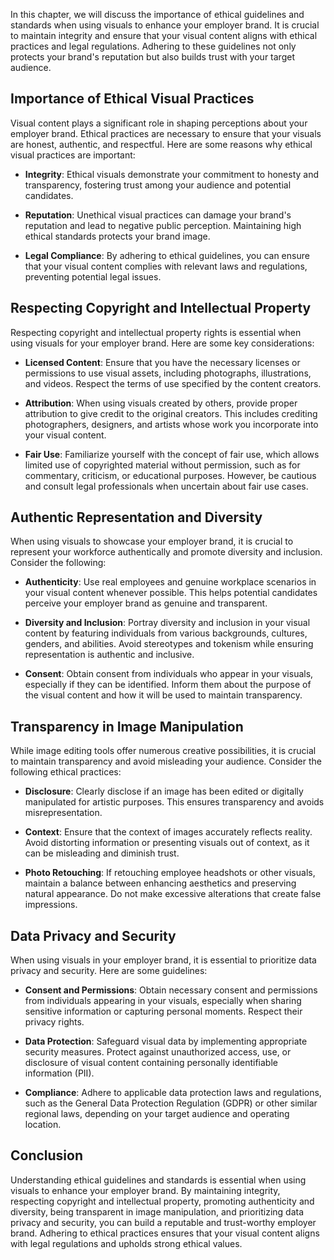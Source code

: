 
In this chapter, we will discuss the importance of ethical guidelines and standards when using visuals to enhance your employer brand. It is crucial to maintain integrity and ensure that your visual content aligns with ethical practices and legal regulations. Adhering to these guidelines not only protects your brand's reputation but also builds trust with your target audience.

Importance of Ethical Visual Practices
--------------------------------------

Visual content plays a significant role in shaping perceptions about your employer brand. Ethical practices are necessary to ensure that your visuals are honest, authentic, and respectful. Here are some reasons why ethical visual practices are important:

* **Integrity**: Ethical visuals demonstrate your commitment to honesty and transparency, fostering trust among your audience and potential candidates.

* **Reputation**: Unethical visual practices can damage your brand's reputation and lead to negative public perception. Maintaining high ethical standards protects your brand image.

* **Legal Compliance**: By adhering to ethical guidelines, you can ensure that your visual content complies with relevant laws and regulations, preventing potential legal issues.

Respecting Copyright and Intellectual Property
----------------------------------------------

Respecting copyright and intellectual property rights is essential when using visuals for your employer brand. Here are some key considerations:

* **Licensed Content**: Ensure that you have the necessary licenses or permissions to use visual assets, including photographs, illustrations, and videos. Respect the terms of use specified by the content creators.

* **Attribution**: When using visuals created by others, provide proper attribution to give credit to the original creators. This includes crediting photographers, designers, and artists whose work you incorporate into your visual content.

* **Fair Use**: Familiarize yourself with the concept of fair use, which allows limited use of copyrighted material without permission, such as for commentary, criticism, or educational purposes. However, be cautious and consult legal professionals when uncertain about fair use cases.

Authentic Representation and Diversity
--------------------------------------

When using visuals to showcase your employer brand, it is crucial to represent your workforce authentically and promote diversity and inclusion. Consider the following:

* **Authenticity**: Use real employees and genuine workplace scenarios in your visual content whenever possible. This helps potential candidates perceive your employer brand as genuine and transparent.

* **Diversity and Inclusion**: Portray diversity and inclusion in your visual content by featuring individuals from various backgrounds, cultures, genders, and abilities. Avoid stereotypes and tokenism while ensuring representation is authentic and inclusive.

* **Consent**: Obtain consent from individuals who appear in your visuals, especially if they can be identified. Inform them about the purpose of the visual content and how it will be used to maintain transparency.

Transparency in Image Manipulation
----------------------------------

While image editing tools offer numerous creative possibilities, it is crucial to maintain transparency and avoid misleading your audience. Consider the following ethical practices:

* **Disclosure**: Clearly disclose if an image has been edited or digitally manipulated for artistic purposes. This ensures transparency and avoids misrepresentation.

* **Context**: Ensure that the context of images accurately reflects reality. Avoid distorting information or presenting visuals out of context, as it can be misleading and diminish trust.

* **Photo Retouching**: If retouching employee headshots or other visuals, maintain a balance between enhancing aesthetics and preserving natural appearance. Do not make excessive alterations that create false impressions.

Data Privacy and Security
-------------------------

When using visuals in your employer brand, it is essential to prioritize data privacy and security. Here are some guidelines:

* **Consent and Permissions**: Obtain necessary consent and permissions from individuals appearing in your visuals, especially when sharing sensitive information or capturing personal moments. Respect their privacy rights.

* **Data Protection**: Safeguard visual data by implementing appropriate security measures. Protect against unauthorized access, use, or disclosure of visual content containing personally identifiable information (PII).

* **Compliance**: Adhere to applicable data protection laws and regulations, such as the General Data Protection Regulation (GDPR) or other similar regional laws, depending on your target audience and operating location.

Conclusion
----------

Understanding ethical guidelines and standards is essential when using visuals to enhance your employer brand. By maintaining integrity, respecting copyright and intellectual property, promoting authenticity and diversity, being transparent in image manipulation, and prioritizing data privacy and security, you can build a reputable and trust-worthy employer brand. Adhering to ethical practices ensures that your visual content aligns with legal regulations and upholds strong ethical values.
